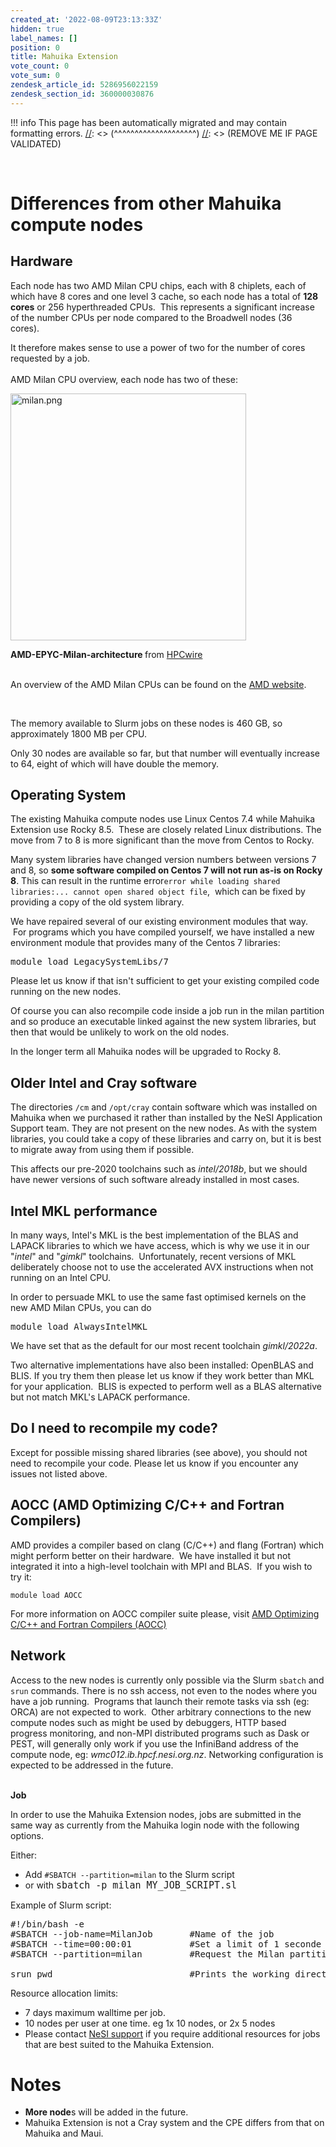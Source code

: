 ```yaml
---
created_at: '2022-08-09T23:13:33Z'
hidden: true
label_names: []
position: 0
title: Mahuika Extension
vote_count: 0
vote_sum: 0
zendesk_article_id: 5286956022159
zendesk_section_id: 360000030876
---
```



[//]: <> (REMOVE ME IF PAGE VALIDATED)
[//]: <> (vvvvvvvvvvvvvvvvvvvv)
!!! info
    This page has been automatically migrated and may contain formatting errors.
[//]: <> (^^^^^^^^^^^^^^^^^^^^)
[//]: <> (REMOVE ME IF PAGE VALIDATED)
<p> </p>
<h1 id="01GAG6XAK1FF5ZNPMT8RF6MCWZ">Differences from other Mahuika compute nodes<span class="wysiwyg-font-size-x-large"></span>
</h1>
<h2><strong>Hardware</strong></h2>
<p>Each node has two AMD Milan CPU chips, each with 8 chiplets, each of which have 8 cores and one level 3 cache, so each node has a total of <strong>128 cores</strong> or 256 hyperthreaded CPUs.  This represents a significant increase of the number CPUs per node compared to the Broadwell nodes (36 cores). </p>
<p>It therefore makes sense to use a power of two for the number of cores requested by a job.<br><br>AMD Milan CPU overview, each node has two of these:</p>
<p><img src="https://support.nesi.org.nz/hc/article_attachments/5300908636815/milan.png" alt="milan.png" width="377" height="395"></p>
<p><span class="wysiwyg-font-size-small"><strong>AMD-EPYC-Milan-architecture </strong>from <a style="background-color: #ffffff;" href="https://www.hpcwire.com/2021/03/15/amd-launches-epyc-milan-with-19-skus-for-hpc-enterprise-and-hyperscale/#foobox-4/0/AMD-Epyc-Milan-architecture.png" target="_self">HPCwire</a></span><span class="wysiwyg-font-size-small"></span></p>
<p><br>An overview of the AMD Milan CPUs can be found on the <a href="https://www.amd.com/en/processors/epyc-7003-series" target="_self">AMD website</a>.</p>
<p> </p>
<p><span style="font-family: -apple-system, BlinkMacSystemFont, 'Segoe UI', Helvetica, Arial, sans-serif;">The memory available to Slurm jobs on these nodes is 460 GB, so approximately 1800 MB per CPU.  </span></p>
<p>Only 30 nodes are available so far, but that number will eventually increase to 64, eight of which will have double the memory.</p>
<h2 id="01GAG6XAK2WZMMAHZX0WJ98RF6"><strong><span class="wysiwyg-font-size-large">Operating System</span></strong></h2>
<p>The existing Mahuika compute nodes use Linux Centos 7.4 while Mahuika Extension use Rocky 8.5.  These are closely related Linux distributions. The move from 7 to 8 is more significant than the move from Centos to Rocky.</p>
<p>Many system libraries have changed version numbers between versions 7 and 8, so <strong>some software compiled on Centos 7 will not run as-is on Rocky 8</strong>. This can result in the runtime error<code>error while loading shared libraries:... cannot open shared object file</code>,  which can be fixed by providing a copy of the old system library.  </p>
<p>We have repaired several of our existing environment modules that way.  For programs which you have compiled yourself, we have installed a new environment module that provides many of the Centos 7 libraries:</p>
<pre>module load LegacySystemLibs/7</pre>
<p>Please let us know if that isn't sufficient to get your existing compiled code running on the new nodes.</p>
<p>Of course you can also recompile code inside a job run in the milan partition and so produce an executable linked against the new system libraries, but then that would be unlikely to work on the old nodes.</p>
<p>In the longer term all Mahuika nodes will be upgraded to Rocky 8.</p>
<h2 id="01GAG6XAK2NPSX27CEWEPHD0NJ"><strong><span class="wysiwyg-font-size-large">Older Intel and Cray software</span></strong></h2>
<p>The directories <code>/cm</code> and <code>/opt/cray</code> contain software which was installed on Mahuika when we purchased it rather than installed by the NeSI Application Support team. They are not present on the new nodes. As with the system libraries, you could take a copy of these libraries and carry on, but it is best to migrate away from using them if possible.</p>
<p>This affects our pre-2020 toolchains such as<em> intel/2018b</em>, but we should have newer versions of such software already installed in most cases.</p>
<h2 id="01GAG6XAK23RF9SHH94QH011RK"><span class="wysiwyg-font-size-large"><strong>Intel MKL performance</strong></span></h2>
<p>In many ways, Intel's MKL is the best implementation of the BLAS and LAPACK libraries to which we have access, which is why we use it in our "<em>intel</em>" and "<em>gimkl</em>" toolchains.  Unfortunately, recent versions of MKL deliberately choose not to use the accelerated AVX instructions when not running on an Intel CPU.  </p>
<p>In order to persuade MKL to use the same fast optimised kernels on the new AMD Milan CPUs, you can do</p>
<pre>module load AlwaysIntelMKL</pre>
<p>We have set that as the default for our most recent toolchain <em>gimkl/2022a</em>.</p>
<p>Two alternative implementations have also been installed: OpenBLAS and BLIS. If you try them then please let us know if they work better than MKL for your application.  BLIS is expected to perform well as a BLAS alternative but not match MKL's LAPACK performance.  </p>
<h2 id="01GAG6XAK2CBFM66VDVDG2BSDK"><span class="wysiwyg-font-size-large"><strong>Do I need to recompile my code?</strong></span></h2>
<p>Except for possible missing shared libraries (see above), you should not need to recompile your code. Please let us know if you encounter any issues not listed above.</p>
<h2 id="01GAG6XAK2DXD7EH0CWHCYRG22"><span class="wysiwyg-font-size-large"><strong>AOCC (<span>AMD Optimizing C/C++ and Fortran Compilers</span>)</strong></span></h2>
<p>AMD provides a compiler based on clang (C/C++) and flang (Fortran) which might perform better on their hardware.  We have installed it but not integrated it into a high-level toolchain with MPI and BLAS.  If you wish to try it:</p>
<pre><code>module load <span class="s1">AOCC</span></code></pre>
<p>For more information on AOCC compiler suite please, visit <a href="https://developer.amd.com/amd-aocc/" target="_blank" rel="noopener">AMD Optimizing C/C++ and Fortran Compilers (AOCC)</a></p>
<h2 id="01GAG6XAK2M6MMYE9057FTW7A4"><span class="wysiwyg-font-size-large"><strong>Network</strong></span></h2>
<p>Access to the new nodes is currently only possible via the Slurm <code>sbatch</code> and <code>srun</code> commands. There is no ssh access, not even to the nodes where you have a job running.  Programs that launch their remote tasks via ssh (eg: ORCA) are not expected to work.  Other arbitrary connections to the new compute nodes such as might be used by debuggers, HTTP based progress monitoring, and non-MPI distributed programs such as Dask or PEST, will generally only work if you use the InfiniBand address of the compute node, eg: <em>wmc012.ib.hpcf.nesi.org.nz</em>. Networking configuration is expected to be addressed in the future.<br><br><span class="wysiwyg-font-size-large"></span></p>
<p><span class="wysiwyg-font-size-large"></span><strong><span class="wysiwyg-font-size-x-large">Job<br></span><span class="wysiwyg-font-size-x-large"></span></strong><span class="wysiwyg-font-size-x-large"></span></p>
<p>In order to use the Mahuika Extension nodes, jobs are submitted in the same way as currently from the Mahuika login node with the following options.</p>
<p>Either:</p>
<ul>
<li>Add <code>#SBATCH --partition=milan</code> to the Slurm script</li>
<li>or with <code style="font-size: 15px;">sbatch -p milan MY_JOB_SCRIPT.sl</code>
</li>
</ul>
<p>Example of Slurm script:</p>
<pre>#!/bin/bash -e<br>#SBATCH --job-name=MilanJob       #Name of the job<br>#SBATCH --time=00:00:01           #Set a limit of 1 seconde on the total run time of the job allocation<br>#SBATCH --partition=milan         #Request the Milan partition for the resource allocation<br><br>srun pwd                          #Prints the working directory with the srun command</pre>
<p>Resource allocation limits:   </p>
<ul>
<li>7 days maximum walltime per job.</li>
<li>10 nodes per user at one time. eg 1x 10 nodes, or 2x 5 nodes </li>
<li>Please contact <a href="https://support.nesi.org.nz/hc/en-gb/articles/360000748496-User-support" target="_self">NeSI support</a> if you require additional resources for jobs that are best suited to the Mahuika Extension.</li>
</ul>
<h1 id="01GAG6XAK3WY7N03E9SGCXN90B"><strong><span class="wysiwyg-font-size-x-large">Notes</span><span class="wysiwyg-font-size-large"><br></span></strong></h1>
<ul>
<li>
<strong>More node</strong>s will be added in the future.</li>
<li>Mahuika Extension is not a Cray system and the CPE differs from that on Mahuika and Maui. </li>
</ul>